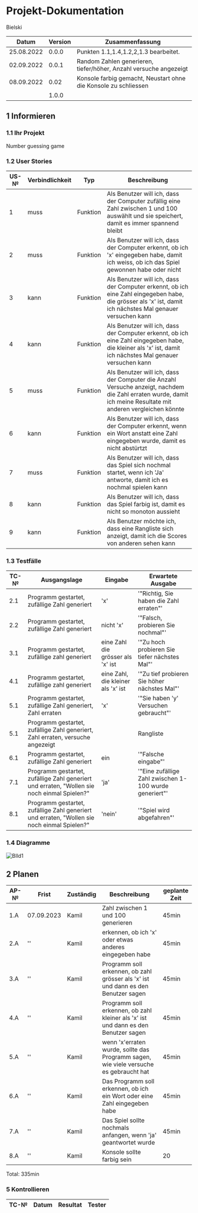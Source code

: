 # Projekt-Dokumentation



Bielski

| Datum | Version | Zusammenfassung                                              |
| ----- | ------- | ------------------------------------------------------------ |
|25.08.2022  | 0.0.0  | Punkten 1.1,1.4,1.2,2,1.3 bearbeitet. |
| 02.09.2022      | 0.0.1     |      Random Zahlen generieren, tiefer/höher, Anzahl versuche angezeigt   |        
|08.09.2022|0.02|    Konsole  farbig gemacht,  Neustart ohne die Konsole zu schliessen              |
|       | 1.0.0   |                                                              |

## 1 Informieren

### 1.1 Ihr Projekt

Number guessing game

### 1.2 User Stories

| US-№ | Verbindlichkeit | Typ      | Beschreibung                       |
| ---- | --------------- | ----     | ---------------------------------- |
|  1  | muss  | Funktion | Als Benutzer will ich, dass der Computer zufällig eine Zahl zwischen 1 und 100 auswählt und sie speichert, damit es immer spannend bleibt
|  2  | muss  | Funktion | Als Benutzer will ich, dass der Computer erkennt, ob ich 'x' eingegeben habe, damit ich weiss, ob ich das Spiel gewonnen habe oder nicht
|  3  | kann  | Funktion | Als Benutzer will ich, dass der Computer erkennt, ob ich eine Zahl eingegeben habe, die grösser als 'x' ist, damit ich nächstes Mal genauer versuchen kann
|  4  | kann  | Funktion | Als Benutzer will ich, dass der Computer erkennt, ob ich eine Zahl eingegeben habe, die kleiner als 'x' ist, damit ich nächstes Mal genauer versuchen kann
|  5  | muss  | Funktion  | Als Benutzer will ich, dass der Computer die Anzahl Versuche anzeigt, nachdem die Zahl erraten wurde, damit ich meine Resultate mit anderen vergleichen könnte
|  6  | kann  | Funktion  | Als Benutzer will ich, dass der Computer erkennt, wenn ein Wort anstatt eine Zahl eingegeben wurde, damit es nicht abstürtzt|
|  7  | muss  | Funktion  | Als Benutzer will ich, dass das Spiel sich nochmal startet, wenn ich 'Ja' antworte, damit ich es nochmal spielen kann
|8|kann|Funktion|Als Benutzer will ich, dass das Spiel farbig ist, damit es nicht so monoton aussieht|
| 9 | kann | Funktion     | Als Benutzer möchte ich, dass eine Rangliste sich anzeigt, damit ich die Scores von anderen sehen kann |



### 1.3 Testfälle

| TC-№ | Ausgangslage                             | Eingabe | Erwartete Ausgabe |
| ---- | ------------                             |     ------    |   ---------                 |
|   2.1  | Programm gestartet, zufällige Zahl generiert | 'x'    |  '"Richtig, Sie haben die Zahl erraten"'      |
|   2.2  | Programm gestartet, zufällige Zahl generiert | nicht 'x'                       |       '"Falsch, probieren Sie nochmal"'       |
|   3.1  | Programm gestartet, zufällige zahl generiert | eine Zahl die grösser als 'x' ist| '"Zu hoch probieren Sie tiefer nächstes Mal"' |
|   4.1  | Programm gestartet, zufällige zahl generiert | eine Zahl, die kleiner als 'x' ist| '"Zu tief probieren Sie höher nächstes Mal"' |
|   5.1  | Programm gestartet, zufällige Zahl generiert, Zahl erraten|'x'                 |     '"Sie haben 'y' Versuchen gebraucht"'     |
|   5.1  | Programm gestartet, zufällige Zahl generiert, Zahl erraten, versuche angezeigt|              |     Rangliste     |
|   6.1  | Programm gestartet, zufällige Zahl generiert | ein                             |'"Falsche eingabe"' |
|7.1| Programm gestartet, zufällige Zahl generiert und erraten, "Wollen sie noch einmal Spielen?"|'ja'|'"Eine zufällige Zahl zwischen 1-100 wurde generiert"'|
|8.1| Programm gestartet, zufällige Zahl generiert und erraten, "Wollen sie noch einmal Spielen?"|'nein'|'"Spiel wird abgefahren"'|



### 1.4 Diagramme

![BIld1](https://i.imgur.com/TvR56mP.png)

## 2 Planen

| AP-№ | Frist | Zuständig | Beschreibung | geplante Zeit |
| ---- | ----- | --------- | ------------ | ------------- |
| 1.A  |   07.09.2023  |   Kamil   |                             Zahl zwischen 1 und 100 generieren                        |45min|
| 2.A  |   ''   |   Kamil   |                   erkennen, ob ich 'x' oder etwas anderes eingegeben habe          |45min|
| 3.A  |   ''|   Kamil   | Programm soll erkennen, ob zahl grösser als 'x' ist und dann es den Benutzer sagen |45min|
| 4.A  |   ''  |   Kamil   | Programm soll erkennen, ob zahl kleiner als 'x' ist und dann es den Benutzer sagen |45min|
| 5.A  |   ''  |   Kamil   |wenn 'x'erraten wurde, sollte das Programm sagen, wie viele versuche es gebraucht hat|45min|
| 6.A  |   ''  |   Kamil   |        Das Programm soll erkennen, ob ich ein Wort oder eine Zahl eingegeben habe   |45min|
| 7.A  |   ''  |   Kamil   |              Das Spiel sollte nochmals anfangen, wenn 'ja' geantwortet wurde           |45min|
|8.A|''|Kamil|Konsole sollte farbig sein|20|
Total: 335min




### 5 Kontrollieren


| TC-№ | Datum | Resultat | Tester |
| ---- | ----- | -------- | ------ |



